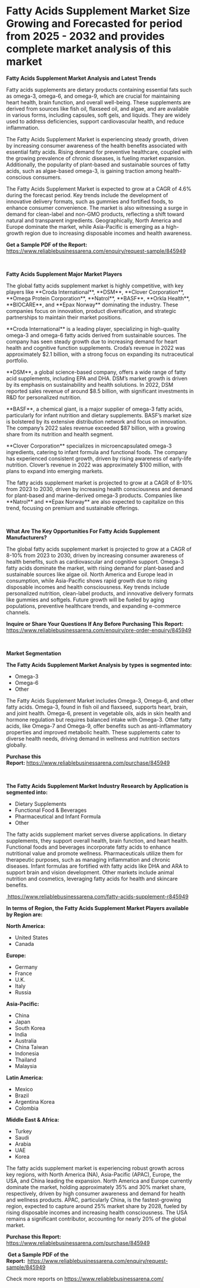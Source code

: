 <p><h1>Fatty Acids Supplement Market Size Growing and Forecasted for period from 2025 - 2032 and provides complete market analysis of this market</h1></p><p><strong>Fatty Acids Supplement Market Analysis and Latest Trends</strong></p>
<p><p>Fatty acids supplements are dietary products containing essential fats such as omega-3, omega-6, and omega-9, which are crucial for maintaining heart health, brain function, and overall well-being. These supplements are derived from sources like fish oil, flaxseed oil, and algae, and are available in various forms, including capsules, soft gels, and liquids. They are widely used to address deficiencies, support cardiovascular health, and reduce inflammation.</p><p>The Fatty Acids Supplement Market is experiencing steady growth, driven by increasing consumer awareness of the health benefits associated with essential fatty acids. Rising demand for preventive healthcare, coupled with the growing prevalence of chronic diseases, is fueling market expansion. Additionally, the popularity of plant-based and sustainable sources of fatty acids, such as algae-based omega-3, is gaining traction among health-conscious consumers.</p><p>The Fatty Acids Supplement Market is expected to grow at a CAGR of 4.6% during the forecast period. Key trends include the development of innovative delivery formats, such as gummies and fortified foods, to enhance consumer convenience. The market is also witnessing a surge in demand for clean-label and non-GMO products, reflecting a shift toward natural and transparent ingredients. Geographically, North America and Europe dominate the market, while Asia-Pacific is emerging as a high-growth region due to increasing disposable incomes and health awareness.</p></p>
<p><strong>Get a Sample PDF of the Report:&nbsp;</strong> <a href="https://www.reliablebusinessarena.com/enquiry/request-sample/845949?utm_campaign=1892&utm_medium=2&utm_source=Github&utm_content=ia&utm_term=29012025&utm_id=fatty-acids-supplement">https://www.reliablebusinessarena.com/enquiry/request-sample/845949</a></p>
<p>&nbsp;</p>
<p><strong>Fatty Acids Supplement Major Market Players</strong></p>
<p><p>The global fatty acids supplement market is highly competitive, with key players like **Croda International**, **DSM**, **Clover Corporation**, **Omega Protein Corporation**, **Natrol**, **BASF**, **Orkla Health**, **BIOCARE**, and **Epax Norway** dominating the industry. These companies focus on innovation, product diversification, and strategic partnerships to maintain their market positions.</p><p>**Croda International** is a leading player, specializing in high-quality omega-3 and omega-6 fatty acids derived from sustainable sources. The company has seen steady growth due to increasing demand for heart health and cognitive function supplements. Croda’s revenue in 2022 was approximately $2.1 billion, with a strong focus on expanding its nutraceutical portfolio.</p><p>**DSM**, a global science-based company, offers a wide range of fatty acid supplements, including EPA and DHA. DSM’s market growth is driven by its emphasis on sustainability and health solutions. In 2022, DSM reported sales revenue of around $8.5 billion, with significant investments in R&D for personalized nutrition.</p><p>**BASF**, a chemical giant, is a major supplier of omega-3 fatty acids, particularly for infant nutrition and dietary supplements. BASF’s market size is bolstered by its extensive distribution network and focus on innovation. The company’s 2022 sales revenue exceeded $87 billion, with a growing share from its nutrition and health segment.</p><p>**Clover Corporation** specializes in microencapsulated omega-3 ingredients, catering to infant formula and functional foods. The company has experienced consistent growth, driven by rising awareness of early-life nutrition. Clover’s revenue in 2022 was approximately $100 million, with plans to expand into emerging markets.</p><p>The fatty acids supplement market is projected to grow at a CAGR of 8-10% from 2023 to 2030, driven by increasing health consciousness and demand for plant-based and marine-derived omega-3 products. Companies like **Natrol** and **Epax Norway** are also expected to capitalize on this trend, focusing on premium and sustainable offerings.</p></p>
<p>&nbsp;</p>
<p><strong>What Are The Key Opportunities For Fatty Acids Supplement Manufacturers?</strong></p>
<p><p>The global fatty acids supplement market is projected to grow at a CAGR of 8-10% from 2023 to 2030, driven by increasing consumer awareness of health benefits, such as cardiovascular and cognitive support. Omega-3 fatty acids dominate the market, with rising demand for plant-based and sustainable sources like algae oil. North America and Europe lead in consumption, while Asia-Pacific shows rapid growth due to rising disposable incomes and health consciousness. Key trends include personalized nutrition, clean-label products, and innovative delivery formats like gummies and softgels. Future growth will be fueled by aging populations, preventive healthcare trends, and expanding e-commerce channels.</p></p>
<p><strong>Inquire or Share Your Questions If Any Before Purchasing This Report:</strong> <a href="https://www.reliablebusinessarena.com/enquiry/pre-order-enquiry/845949?utm_campaign=1892&utm_medium=2&utm_source=Github&utm_content=ia&utm_term=29012025&utm_id=fatty-acids-supplement">https://www.reliablebusinessarena.com/enquiry/pre-order-enquiry/845949</a></p>
<p>&nbsp;</p>
<p><strong>Market Segmentation</strong></p>
<p><strong>The Fatty Acids Supplement Market Analysis by types is segmented into:</strong></p>
<p><ul><li>Omega-3</li><li>Omega-6</li><li>Other</li></ul></p>
<p><p>The Fatty Acids Supplement Market includes Omega-3, Omega-6, and other fatty acids. Omega-3, found in fish oil and flaxseed, supports heart, brain, and joint health. Omega-6, present in vegetable oils, aids in skin health and hormone regulation but requires balanced intake with Omega-3. Other fatty acids, like Omega-7 and Omega-9, offer benefits such as anti-inflammatory properties and improved metabolic health. These supplements cater to diverse health needs, driving demand in wellness and nutrition sectors globally.</p></p>
<p><strong>Purchase this Report:&nbsp;</strong><a href="https://www.reliablebusinessarena.com/purchase/845949?utm_campaign=1892&utm_medium=2&utm_source=Github&utm_content=ia&utm_term=29012025&utm_id=fatty-acids-supplement">https://www.reliablebusinessarena.com/purchase/845949</a></p>
<p>&nbsp;</p>
<p><strong>The Fatty Acids Supplement Market Industry Research by Application is segmented into:</strong></p>
<p><ul><li>Dietary Supplements</li><li>Functional Food & Beverages</li><li>Pharmaceutical and Infant Formula</li><li>Other</li></ul></p>
<p><p>The fatty acids supplement market serves diverse applications. In dietary supplements, they support overall health, brain function, and heart health. Functional foods and beverages incorporate fatty acids to enhance nutritional value and promote wellness. Pharmaceuticals utilize them for therapeutic purposes, such as managing inflammation and chronic diseases. Infant formulas are fortified with fatty acids like DHA and ARA to support brain and vision development. Other markets include animal nutrition and cosmetics, leveraging fatty acids for health and skincare benefits.</p></p>
<p><a href="https://www.reliablebusinessarena.com/fatty-acids-supplement-r845949?utm_campaign=1892&utm_medium=2&utm_source=Github&utm_content=ia&utm_term=29012025&utm_id=fatty-acids-supplement">&nbsp;https://www.reliablebusinessarena.com/fatty-acids-supplement-r845949</a></p>
<p><strong>In terms of Region, the Fatty Acids Supplement Market Players available by Region are:</strong></p>
<p>
    <p> <strong> North America: </strong>
        <ul>
            <li>United States</li>
            <li>Canada</li>
        </ul>
        </p> 
    <p> <strong> Europe: </strong>
        <ul>
            <li>Germany</li>
            <li>France</li>
            <li>U.K.</li>
            <li>Italy</li>
            <li>Russia</li>
        </ul>
        </p> 
    <p> <strong> Asia-Pacific: </strong>
        <ul>
            <li>China</li>
            <li>Japan</li>
            <li>South Korea</li>
            <li>India</li>
            <li>Australia</li>
            <li>China Taiwan</li>
            <li>Indonesia</li>
            <li>Thailand</li>
            <li>Malaysia</li>
        </ul>
        </p> 
    <p> <strong> Latin America: </strong>
        <ul>
            <li>Mexico</li>
            <li>Brazil</li>
            <li>Argentina Korea</li>
            <li>Colombia</li>
        </ul>
        </p> 
    <p> <strong> Middle East & Africa: </strong>
        <ul>
            <li>Turkey</li>
            <li>Saudi</li>
            <li>Arabia</li>
            <li>UAE</li>
            <li>Korea</li>
        </ul>
    </p>
    </p>
<p><p>The fatty acids supplement market is experiencing robust growth across key regions, with North America (NA), Asia-Pacific (APAC), Europe, the USA, and China leading the expansion. North America and Europe currently dominate the market, holding approximately 35% and 30% market share, respectively, driven by high consumer awareness and demand for health and wellness products. APAC, particularly China, is the fastest-growing region, expected to capture around 25% market share by 2028, fueled by rising disposable incomes and increasing health consciousness. The USA remains a significant contributor, accounting for nearly 20% of the global market.</p></p>
<p><strong>Purchase this Report: </strong><a href="https://www.reliablebusinessarena.com/purchase/845949?utm_campaign=1892&utm_medium=2&utm_source=Github&utm_content=ia&utm_term=29012025&utm_id=fatty-acids-supplement">https://www.reliablebusinessarena.com/purchase/845949</a></p>
<p>&nbsp;<strong>Get a Sample PDF of the Report:&nbsp;&nbsp;</strong><a href="https://www.reliablebusinessarena.com/enquiry/request-sample/845949?utm_campaign=1892&utm_medium=2&utm_source=Github&utm_content=ia&utm_term=29012025&utm_id=fatty-acids-supplement">https://www.reliablebusinessarena.com/enquiry/request-sample/845949</a></p>
<p><strong></strong></p>
<p>Check more reports on <a href="https://www.reliablebusinessarena.com/?utm_campaign=1892&utm_medium=2&utm_source=Github&utm_content=ia&utm_term=29012025&utm_id=fatty-acids-supplement">https://www.reliablebusinessarena.com/</a></p>